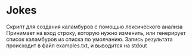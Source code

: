 # Jokes
Скрипт для создания каламбуров с помощью лексического анализа
Принимает на вход строку, которую нужно изменить, или генерирует список каламбуров из списка по умолчанию.
Запись результата происходит в файл examples.txt, и выводится на stdout 
